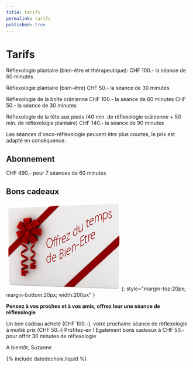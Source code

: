 ```yaml
---
title: tarifs
permalink: tarifs
published: true
---
```


# Tarifs

Réflexologie plantaire (bien-être et thérapeutique):
CHF 100.- la séance de 60 minutes

Réflexologie plantaire (bien-être)
CHF 50.- la séance de 30 minutes

Réflexologie de la boîte crânienne
CHF 100.- la séance de 60 minutes
CHF 50.- la séance de 30 minutes

Réflexologie de la tête aux pieds 
(40 min. de réflexologie crânienne + 50 min. de réflexologie plantaire)
CHF 140.- la séance de 90 minutes

Les séances d'onco-réflexologie peuvent être plus courtes, le prix est adapté en conséquence.

## Abonnement

CHF 490.- pour 7 séances de 60 minutes

## Bons cadeaux

![Logo Réseau Cancer du Sein](./images/boncadeau.jpg){: style="margin-top:20px; margin-bottom:20px; width:200px" }

**Pensez à vos proches et à vos amis, offrez leur une séance de réflexologie**

Un bon cadeau acheté (CHF 100.-), votre prochaine séance de réflexologie à moitié prix (CHF 50.-)
Profitez-en !
Egalement bons cadeaux à CHF 50.- pour offrir 30 minutes de réflexologie

A bientôt, Suzanne

{% include datedechoix.liquid %}
